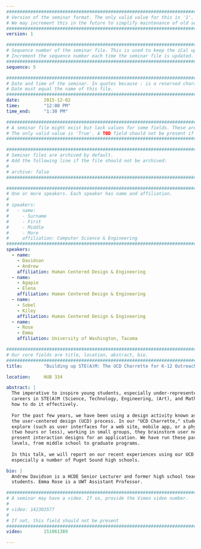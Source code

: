 ```yaml
---
################################################################################
# Version of the seminar format. The only valid value for this is '1'. 
# We may increment this in the future to simplify maintenance of old seminars.
################################################################################
version: 1

################################################################################
# Sequence number of the seminar file. This is used to keep the iCal up to date.
# Increment the sequence number each time the seminar file is updated.
################################################################################
sequence: 5

################################################################################
# Date and time of the seminar. In quotes because : is a reserved character.
# Date must equal the name of this file.
################################################################################
date:         2015-12-02
time:         "12:00 PM"
time_end:     "1:30 PM"

################################################################################
# A seminar file might exist but lack values for some fields. These are 'TBD'. 
# The only valid value is 'True'. A TBD field should not be present if 'False'.
################################################################################

################################################################################
# Seminar files are archived by default.
# Add the following line if the file should not be archived:
#
# archive: false
################################################################################

################################################################################
# One or more speakers. Each speaker has name and affiliation.
#
# speakers:
#   - name: 
#     - Surname
#     - First
#     - Middle
#     - More
#     affiliation: Computer Science & Engineering 
################################################################################
speakers:
  - name:
    - Davidson
    - Andrew
    affiliation: Human Centered Design & Engineering
  - name:
    - Agapie
    - Elena
    affiliation: Human Centered Design & Engineering
  - name:
    - Sobel
    - Kiley
    affiliation: Human Centered Design & Engineering
  - name:
    - Rose
    - Emma
    affiliation: University of Washington, Tacoma

################################################################################
# Our core fields are title, location, abstract, bio.
################################################################################
title:        "Building up STE(A)M: The UCD Charrette for K-12 Outreach"

location:     HUB 334

abstract: |
  The imperative to inspire young students, especially under-represented minorities and women, to pursue education and 
  careers in STE(A)M (Science, Technology, Engineering, (Art), and Math) fields is well known. The burning question is 
  how to do it effectively.
  
  For the past few years, we have been using a design activity known as a charrette as a way to introduce students to 
  the user-centered design (UCD) process. In our "UCD Charrette," students are given a particular design space to 
  explore (such as user interfaces for a web site, mobile app, or a physical device). In a very short period of time 
  (two hours or less), working in small groups, they brainstorm user needs, develop use-case scenarios, and create and 
  present interaction designs for an application. We have run these participatory workshops with students at various 
  levels, from middle school to graduate programs.
  
  In this talk, we will report on our recent experiences using our UCD Charrette in a variety of outreach efforts, most 
  especially a number of Puget Sound high schools.

bio: |
  Andrew Davidson is a HCDE Senior Lecturer and former high school teacher, and Elena Agapie and Kiley Sobel are HCDE PhD 
  students. Emma Rose is a UWT Assistant Professor.

################################################################################
# A seminar may have a video. If so, provide the Vimeo video number.
#
# video: 142303577
#
# If not, this field should not be present 
################################################################################
video:        151061389

---
```

